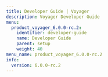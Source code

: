 ```yaml
---
title: Developer Guide | Voyager
description: Voyager Developer Guide
menu:
  product_voyager_6.0.0-rc.2:
    identifier: developer-guide
    name: Developer Guide
    parent: setup
    weight: 40
menu_name: product_voyager_6.0.0-rc.2
info:
  version: 6.0.0-rc.2
---
```


